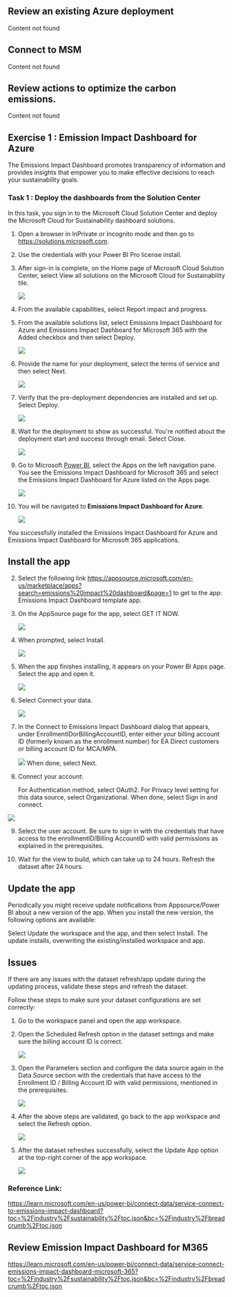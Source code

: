 ## Review an existing Azure deployment

Content not found

## Connect to MSM 
Content not found

## Review actions to optimize the carbon emissions.  
Content not found

## Exercise 1 : Emission Impact Dashboard for Azure 

The Emissions Impact Dashboard promotes transparency of information and provides insights that empower you to make effective decisions to reach your sustainability goals.

### Task 1 : Deploy the dashboards from the Solution Center

In this task, you sign in to the Microsoft Cloud Solution Center and deploy the Microsoft Cloud for Sustainability dashboard solutions.

1. Open a browser in InPrivate or Incognito mode and then go to https://solutions.microsoft.com.

2. Use the credentials with your Power BI Pro license install.

3. After sign-in is complete, on the Home page of Microsoft Cloud Solution Center, select View all solutions on the Microsoft Cloud for Sustainability tile.

   ![](../media/report21.png)

4. From the available capabilities, select Report impact and progress.

5. From the available solutions list, select Emissions Impact Dashboard for Azure and Emissions Impact Dashboard for Microsoft 365 with the Added checkbox and then select Deploy.   

   ![](../media/report22.png)

6. Provide the name for your deployment, select the terms of service and then select Next.

   ![](../media/report23.png)

7. Verify that the pre-deployment dependencies are installed and set up. Select Deploy.

     ![](../media/report24.png)

8. Wait for the deployment to show as successful. You're notified about the deployment start and success through email. Select Close.

   ![](../media/report25.png)

9. Go to Microsoft [Power BI](https://app.powerbi.com/home?experience=power-bi), select the Apps on the left navigation pane. You see the Emissions Impact Dashboard for Microsoft 365 and select the Emissions Impact Dashboard for Azure listed on the Apps page.

    ![](../media/report27.png)

10. You will be navigated to **Emissions Impact Dashboard for Azure**.

      ![](../media/report26.png)

You successfully installed the Emissions Impact Dashboard for Azure and Emissions Impact Dashboard for Microsoft 365 applications.


















## Install the app

2. Select the following link https://appsource.microsoft.com/en-us/marketplace/apps?search=emissions%20impact%20dashboard&page=1 to get to the app: Emissions Impact Dashboard template app.

3. On the AppSource page for the app, select GET IT NOW.

    ![](../media/appsource.png)

4. When prompted, select Install.

   ![](../media/install-app.png)

5. When the app finishes installing, it appears on your Power BI Apps page. Select the app and open it.

   ![](../media/app-on-app-page.png)

6. Select Connect your data.

   ![](../media/connect-your-data.png)

8. In the Connect to Emissions Impact Dashboard dialog that appears, under EnrollmentIDorBillingAccountID, enter either your billing account ID (formerly known as the enrollment number) for EA Direct customers or billing account ID for MCA/MPA.

    ![](../media/connect-enterprise-agreement.png)
   When done, select Next.

10. Connect your account:

      For Authentication method, select OAuth2.
      For Privacy level setting for this data source, select Organizational.
      When done, select Sign in and connect.

   ![](../media/authentication-dialog.png)
   
9. Select the user account. Be sure to sign in with the credentials that have access to the enrollmentID/Billing AccountID with valid permissions as explained in the prerequisites.

10. Wait for the view to build, which can take up to 24 hours. Refresh the dataset after 24 hours.

## Update the app
Periodically you might receive update notifications from Appsource/Power BI about a new version of the app. When you install the new version, the following options are available:    

Select Update the workspace and the app, and then select Install. The update installs, overwriting the existing/installed workspace and app.

## Issues

If there are any issues with the dataset refresh/app update during the updating process, validate these steps and refresh the dataset.

Follow these steps to make sure your dataset configurations are set correctly:

1. Go to the workspace panel and open the app workspace.

2. Open the Scheduled Refresh option in the dataset settings and make sure the billing account ID is correct.

    ![](../media/schedule-refresh.png)

3. Open the Parameters section and configure the data source again in the Data Source section with the credentials that have access to the Enrollment ID / Billing Account ID with valid permissions, mentioned in the prerequisites.

   ![](../media/data-source-credentials-parameters.png)

4. After the above steps are validated, go back to the app workspace and select the Refresh option.

   ![](../media/data-refresh.png)

5. After the dataset refreshes successfully, select the Update App option at the top-right corner of the app workspace.

   ![](../media/updating-app.png)


### Reference Link:

  https://learn.microsoft.com/en-us/power-bi/connect-data/service-connect-to-emissions-impact-dashboard?toc=%2Findustry%2Fsustainability%2Ftoc.json&bc=%2Findustry%2Fbreadcrumb%2Ftoc.json

## Review Emission Impact Dashboard for M365 

https://learn.microsoft.com/en-us/power-bi/connect-data/service-connect-emissions-impact-dashboard-microsoft-365?toc=%2Findustry%2Fsustainability%2Ftoc.json&bc=%2Findustry%2Fbreadcrumb%2Ftoc.json

